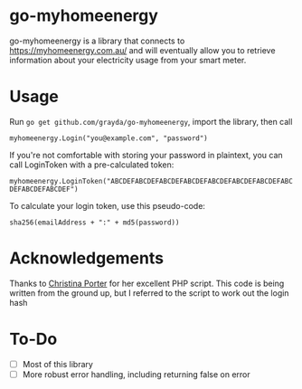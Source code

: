 go-myhomeenergy
===============

go-myhomeenergy is a library that connects to https://myhomeenergy.com.au/ and will eventually allow you to retrieve information about your electricity usage from your smart meter.

Usage
=====

Run `go get github.com/grayda/go-myhomeenergy`, import the library, then call

`myhomeenergy.Login("you@example.com", "password")`

If you're not comfortable with storing your password in plaintext, you can call LoginToken with a pre-calculated token:

`myhomeenergy.LoginToken("ABCDEFABCDEFABCDEFABCDEFABCDEFABCDEFABCDEFABCDEFABCDEFABCDEF")`

To calculate your login token, use this pseudo-code:

`sha256(emailAddress + ":" + md5(password))`

Acknowledgements
================

Thanks to [Christina Porter][1] for her excellent PHP script. This code is being written from the ground up, but I referred to the script to work out the login hash

To-Do
=====

- [ ] Most of this library
- [ ] More robust error handling, including returning false on error

[1]: http://www.porters.co/2014/10/08/electricity-meter-data/
